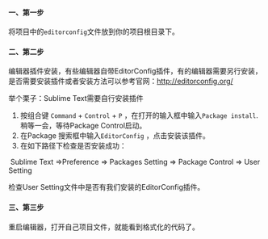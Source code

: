 #### 一、第一步

将项目中的`editorconfig`文件放到你的项目根目录下。

#### 二、第二步

编辑器插件安装，有些编辑器自带EditorConfig插件，有的编辑器需要另行安装，是否需要安装插件或者安装方法可以参考官网：http://editorconfig.org/

举个栗子：Sublime Text需要自行安装插件

1. 按组合键 `Command` + `Control` + `P`  ，在打开的输入框中输入`Package install`.稍等一会，等待Package Control启动。
2. 在Package 搜索框中输入`EditorConfig` ，点击安装该插件。
3. 在如下路径下检查是否安装成功：

​	Sublime Text =>Preference => Packages Setting => Package Control => User Setting

检查User Setting文件中是否有我们安装的EditorConfig插件。

#### 三、第三步

重启编辑器，打开自己项目文件，就能看到格式化的代码了。